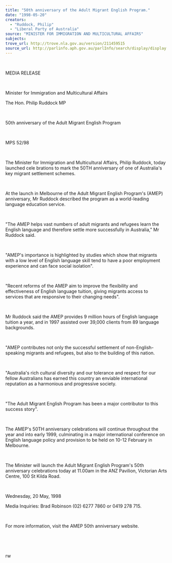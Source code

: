 ```yaml
---
title: "50th anniversary of the Adult Migrant English Program."
date: "1998-05-20"
creators:
  - "Ruddock, Philip"
  - "Liberal Party of Australia"
source: "MINISTER FOR IMMIGRATION AND MULTICULTURAL AFFAIRS"
subjects:
trove_url: http://trove.nla.gov.au/version/211459515
source_url: http://parlinfo.aph.gov.au/parlInfo/search/display/display.w3p;query=Id%3A%22media/pressrel/57505%22
---
```


   

  

  MEDIA RELEASE

  

  Minister for Immigration and Multicultural Affairs 

  The Hon. Philip Ruddock MP 

  

  50th anniversary of the Adult Migrant English Program

  

  MPS 52/98

  

  The Minister for Immigration and Multicultural Affairs, Philip Ruddock, 
today launched cele brations to mark the 50TH anniversary of one 
of Australia's key migrant settlement schemes. 

  

 At the launch in Melbourne 
of the Adult Migrant English Program's (AMEP) anniversary, Mr Ruddock 
described the program as a world-leading language education service. 

  

 "The AMEP helps 
vast numbers of adult migrants and refugees learn the English language 
and therefore settle more successfully in Australia," Mr Ruddock 
said. 

  

 "AMEP's importance 
is highlighted by studies which show that migrants with a low level 
of English language skill tend to have a poor employment experience 
and can face social isolation". 

  

 "Recent reforms 
of the AMEP aim to improve the flexibility and effectiveness of English 
language tuition, giving migrants access to services that are responsive 
to their changing needs". 

  

 Mr Ruddock said the 
AMEP provides 9 million hours of English language tuition a year, and 
in 1997 assisted over 39,000 clients from 89 language backgrounds. 

  

 "AMEP contributes 
not only the successful settlement of non-English-speaking migrants 
and refugees, but also to the building of this nation. 

  

 "Australia's rich 
cultural diversity and our tolerance and respect for our fellow Australians 
has earned this country an enviable international reputation as a harmonious 
and progressive society. 

  

 "The Adult Migrant 
English Program has been a major contributor to this success story". 

  

 The AMEP's 50TH anniversary 
celebrations will continue throughout the year and into early 1999, 
culminating in a major international conference on English language 
policy and provision to be held on 10-12 February in Melbourne. 

  

  The Minister will launch the Adult Migrant English Program's 50th 
anniversary celebrations today at 11.00am in the ANZ Pavilion, Victorian 
Arts Centre, 100 St Kilda Road.

  

  Wednesday, 20 May, 1998

  Media Inquiries: Brad Robinson (02) 6277 7860 or 0419 278 715. 

  

  For more information, visit the AMEP 50th anniversary website.

  

  

  rw

